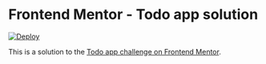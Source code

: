 # Frontend Mentor - Todo app solution

[![Deploy](https://github.com/leo-jcq/todo-app/actions/workflows/deploy.yml/badge.svg?branch=main)](https://github.com/leo-jcq/todo-app/actions/workflows/deploy.yml)

This is a solution to the [Todo app challenge on Frontend Mentor](https://www.frontendmentor.io/challenges/todo-app-Su1_KokOW).
